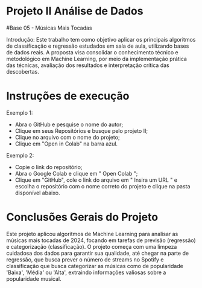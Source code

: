 # Projeto II Análise de Dados

#Base 05 - Músicas Mais Tocadas

Introdução: Este trabalho tem como objetivo aplicar os principais algoritmos de classificação e regressão estudados em sala de aula, utilizando bases de dados reais. A proposta visa consolidar o conhecimento técnico e metodológico em Machine Learning, por meio da implementação prática das técnicas, avaliação dos resultados e interpretação crítica das descobertas.

# Instruções de execução

Exemplo 1:

- Abra o GitHub e pesquise o nome do autor;
- Clique em seus Repositórios e busque pelo projeto II;
- Clique no arquivo com o nome do projeto;
- Clique em "Open in Colab" na barra azul.



Exemplo 2:

- Copie o link do repositório;
- Abra o Google Colab e clique em " Open Colab ";
- Clique em "GitHub", cole o link do arquivo em " Insira um URL " e escolha o repositório com o nome correto do projeto e clique na pasta disponível abaixo.


# Conclusões Gerais do Projeto

Este projeto aplicou algoritmos de Machine Learning para analisar as músicas mais tocadas de 2024, focando em tarefas de previsão (regressão) e categorização (classificação). O projeto começa com uma limpeza cuidadosa dos dados para garantir sua qualidade, até chegar na parte de regressão, que busca prever o número de streams no Spotify e classificação que busca categorizar as músicas como de popularidade 'Baixa', 'Média' ou 'Alta', extraindo informações valiosas sobre a popularidade musical.
